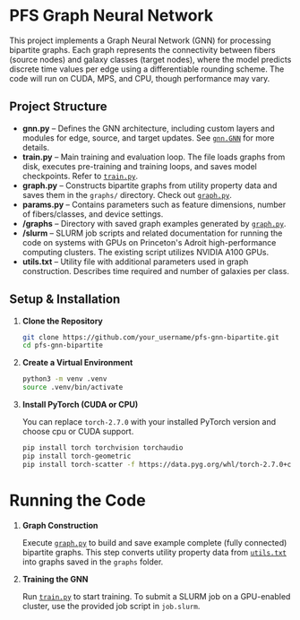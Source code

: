 # PFS Graph Neural Network

This project implements a Graph Neural Network (GNN) for processing bipartite graphs. Each graph represents the connectivity between fibers (source nodes) and galaxy classes (target nodes), where the model predicts discrete time values per edge using a differentiable rounding scheme. The code will run on CUDA, MPS, and CPU, though performance may vary.

## Project Structure

- **gnn.py** – Defines the GNN architecture, including custom layers and modules for edge, source, and target updates. See [`gnn.GNN`](gnn.py) for more details.
- **train.py** – Main training and evaluation loop. The file loads graphs from disk, executes pre-training and training loops, and saves model checkpoints. Refer to [`train.py`](train.py).
- **graph.py** – Constructs bipartite graphs from utility property data and saves them in the `graphs/` directory. Check out [`graph.py`](graph.py).
- **params.py** – Contains parameters such as feature dimensions, number of fibers/classes, and device settings.
- **/graphs** – Directory with saved graph examples generated by [`graph.py`](graph.py).
- **/slurm** – SLURM job scripts and related documentation for running the code on systems with GPUs on Princeton's Adroit high-performance computing clusters. The existing script utilizes NVIDIA A100 GPUs. 
- **utils.txt** – Utility file with additional parameters used in graph construction. Describes time required and number of galaxies per class. 

## Setup & Installation

1. **Clone the Repository**

    ```sh
    git clone https://github.com/your_username/pfs-gnn-bipartite.git
    cd pfs-gnn-bipartite
    ```

2. **Create a Virtual Environment**

    ```sh
    python3 -m venv .venv
    source .venv/bin/activate
    ```

3. **Install PyTorch (CUDA or CPU)**

    You can replace `torch-2.7.0` with your installed PyTorch version and choose cpu or CUDA support. 

    ```sh
    pip install torch torchvision torchaudio
    pip install torch-geometric
    pip install torch-scatter -f https://data.pyg.org/whl/torch-2.7.0+cpu.html
    ```

# Running the Code

1. **Graph Construction** 

    Execute [`graph.py`](graph.py) to build and save example complete (fully connected) bipartite graphs. This step converts utility property data from [`utils.txt`](utils.txt) into graphs saved in the `graphs` folder. 

2. **Training the GNN**

    Run [`train.py`](train.py) to start training. To submit a SLURM job on a GPU-enabled cluster, use the provided job script in `job.slurm`. 
